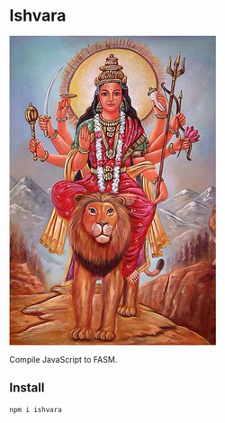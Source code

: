 # Ishvara

![ishvara](https://github.com/putoutjs/ishvara/blob/master/images/ishvara.jpg)

Compile JavaScript to FASM.

## Install

```
npm i ishvara
```